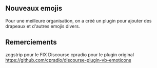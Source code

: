 ## Nouveaux emojis

Pour une meilleure organisation, on a créé un plugin pour ajouter des drapeaux et d'autres emojis divers.


## Remerciements

zogstrip pour le FIX Discourse
cpradio pour le plugin original
https://github.com/cpradio/discourse-plugin-vb-emoticons
